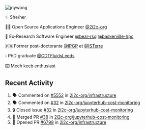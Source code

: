 ![jnywong](https://readme-typing-svg.demolab.com/?font=Intel+One+Mono&size=36&duration=3000&pause=1000&color=6bc46d&vCenter=true&width=170&lines=jnywong)

✨ She/her

👩‍💻 Open Source Applications Engineer [@2i2c-org](https://2i2c.org/)

🐻 Ex-Research Software Engineer [@bear-rsg](https://github.com/bear-rsg) [@baskerville-hpc](https://github.com/baskerville-hpc) 

🇫🇷 Former post-doctorante [@IPGP](https://github.com/IPGP) et [@ISTerre](https://www.isterre.fr/) 

💧 PhD graduate [@CDTFluidsLeeds](https://fluid-dynamics.leeds.ac.uk/) 

⌨️ Mech keeb enthusiast 

## Recent Activity 

<!--START_SECTION:activity-->
1. 🗣 Commented on [#5552](https://github.com/2i2c-org/infrastructure/issues/5552#issuecomment-3317717291) in [2i2c-org/infrastructure](https://github.com/2i2c-org/infrastructure)
2. 🗣 Commented on [#32](https://github.com/2i2c-org/jupyterhub-cost-monitoring/issues/32#issuecomment-3312358267) in [2i2c-org/jupyterhub-cost-monitoring](https://github.com/2i2c-org/jupyterhub-cost-monitoring)
3. 🔒 Closed issue [#32](https://github.com/2i2c-org/jupyterhub-cost-monitoring/issues/32) in [2i2c-org/jupyterhub-cost-monitoring](https://github.com/2i2c-org/jupyterhub-cost-monitoring)
4. 🎉 Merged PR [#38](https://github.com/2i2c-org/jupyterhub-cost-monitoring/pull/38) in [2i2c-org/jupyterhub-cost-monitoring](https://github.com/2i2c-org/jupyterhub-cost-monitoring)
5. 💪 Opened PR [#6798](https://github.com/2i2c-org/infrastructure/pull/6798) in [2i2c-org/infrastructure](https://github.com/2i2c-org/infrastructure)
<!--END_SECTION:activity-->
